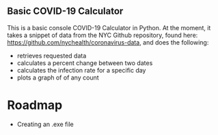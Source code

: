 ## Basic COVID-19 Calculator

This is a basic console COVID-19 Calculator in Python. At the moment, it takes a snippet of data from the NYC Github repository, found here: https://github.com/nychealth/coronavirus-data, and does the following:
- retrieves requested data
- calculates a percent change between two dates
- calculates the infection rate for a specific day
- plots a graph of of any count

# Roadmap
- Creating an .exe file

